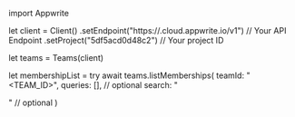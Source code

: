 import Appwrite

let client = Client()
    .setEndpoint("https://<REGION>.cloud.appwrite.io/v1") // Your API Endpoint
    .setProject("5df5acd0d48c2") // Your project ID

let teams = Teams(client)

let membershipList = try await teams.listMemberships(
    teamId: "<TEAM_ID>",
    queries: [], // optional
    search: "<SEARCH>" // optional
)

